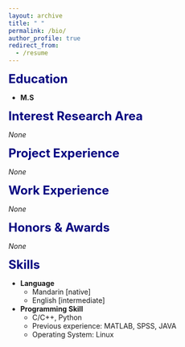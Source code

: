 ```yaml
---
layout: archive
title: " "
permalink: /bio/
author_profile: true
redirect_from:
  - /resume
---
```


<font color=Navy size=5 > <strong> Education </strong> </font>

* __M.S__

<font color=Navy size=5 > <strong> Interest Research Area </strong> </font>

_None_

<font color=Navy size=5 > <strong> Project Experience </strong> </font>

_None_

<font color=Navy size=5 > <strong>  Work Experience </strong> </font>

_None_

<font color=Navy size=5 > <strong>  Honors & Awards </strong> </font>

_None_

<font color=Navy size=5 > <strong>  Skills </strong> </font>

* __Language__
  * Mandarin [native]
  * English [intermediate]
* __Programming Skill__
  * C/C++, Python
  * Previous experience: MATLAB, SPSS, JAVA
  * Operating System: Linux  
